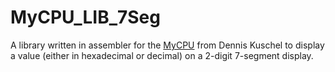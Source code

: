 # MyCPU_LIB_7Seg
A library written in assembler for the [MyCPU](http://www.mycpu.eu/) from Dennis Kuschel to display a value (either in hexadecimal or decimal) on a 2-digit 7-segment display.

